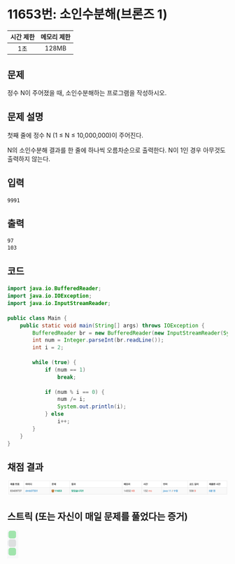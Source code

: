 # 11653번: 소인수분해(브론즈 1)
|시간 제한|메모리 제한|
|:--:|:--:|
|1초|128MB|

## 문제
정수 N이 주어졌을 때, 소인수분해하는 프로그램을 작성하시오.

## 문제 설명
첫째 줄에 정수 N (1 ≤ N ≤ 10,000,000)이 주어진다.

N의 소인수분해 결과를 한 줄에 하나씩 오름차순으로 출력한다. N이 1인 경우 아무것도 출력하지 않는다.
## 입력
```
9991
```

## 출력
```
97
103
```
## 코드
```java
import java.io.BufferedReader;
import java.io.IOException;
import java.io.InputStreamReader;

public class Main {
    public static void main(String[] args) throws IOException {
        BufferedReader br = new BufferedReader(new InputStreamReader(System.in));
        int num = Integer.parseInt(br.readLine());
        int i = 2;

        while (true) {
            if (num == 1)
                break;

            if (num % i == 0) {
                num /= i;
                System.out.println(i);
            } else
                i++;
        }
    }
}

```

## 채점 결과
![img.png](img.png)
## 스트릭 (또는 자신이 매일 문제를 풀었다는 증거)
![img_1.png](img_1.png)